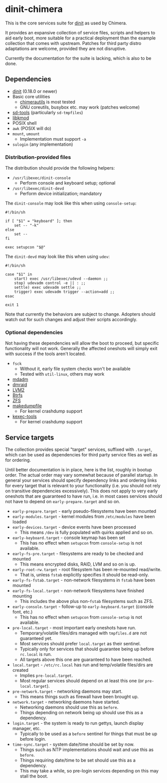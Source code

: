 # dinit-chimera

This is the core services suite for [dinit](https://github.com/davmac314/dinit)
as used by Chimera.

It provides an expansive collection of service files, scripts and helpers to
aid early boot, more suitable for a practical deployment than the example
collection that comes with upstream. Patches for third party distro adaptations
are welcome, provided they are not disruptive.

Currently the documentation for the suite is lacking, which is also to be done.

## Dependencies

* [dinit](https://github.com/davmac314/dinit) (0.18.0 or newer)
* Basic core utilities
  * [chimerautils](https://github.com/chimera-linux/chimerautils) is most tested
  * GNU coreutils, busybox etc. may work (patches welcome)
* [sd-tools](https://github.com/chimera-linux/sd-tools) (particularly `sd-tmpfiles`)
* [libkmod](https://github.com/kmod-project/kmod)
* POSIX shell
* `awk` (POSIX will do)
* `mount`, `umount`
  * Implementation must support `-a`
* `sulogin` (any implementation)

### Distribution-provided files

The distribution should provide the following helpers:

* `/usr/libexec/dinit-console`
  * Perform console and keyboard setup; optional
* `/usr/libexec/dinit-devd`
  * Perform device initialization; mandatory

The `dinit-console` may look like this when using `console-setup`:

```
#!/bin/sh

if [ "$1" = "keyboard" ]; then
    set -- "-k"
else
    set --
fi

exec setupcon "$@"
```

The `dinit-devd` may look like this when using `udev`:

```
#!/bin/sh

case "$1" in
    start) exec /usr/libexec/udevd --daemon ;;
    stop) udevadm control -e || : ;;
    settle) exec udevadm settle ;;
    trigger) exec udevadm trigger --action=add ;;
esac

exit 1
```

Note that currently the behaviors are subject to change. Adopters should
watch out for such changes and adjust their scripts accordingly.

### Optional dependencies

Not having these dependencies will allow the boot to proceed, but specific
functionality will not work. Generally the affected oneshots will simply
exit with success if the tools aren't located.

* `fsck`
  * Without it, early file system checks won't be available
  * Tested with `util-linux`, others may work
* [mdadm](https://git.kernel.org/pub/scm/utils/mdadm/mdadm.git)
* [dmraid](https://people.redhat.com/~heinzm/sw/dmraid)
* [LVM2](https://sourceware.org/lvm2)
* [Btrfs](https://btrfs.readthedocs.io/en/latest)
* [ZFS](https://openzfs.github.io/openzfs-docs)
* [makedumpfile](https://github.com/makedumpfile/makedumpfile)
  * For kernel crashdump support
* [kexec-tools](https://kernel.org/pub/linux/utils/kernel/kexec)
  * For kernel crashdump support

## Service targets

The collection provides special "target" services, suffixed with `.target`,
which can be used as dependencies for third party service files as well as
for ordering.

Until better documentation is in place, here is the list, roughly in bootup
order. The actual order may vary somewhat because of parallel startup. In
general your services should specify dependency links and ordering links
for every target that is relevant to your functionality (i.e. you should
not rely on transitive dependencies excessively). This does not apply
to very early oneshots that are guaranteed to have run, i.e. in most cases
services should not have to depend on `early-prepare.target` and so on.

* `early-prepare.target` - early pseudo-filesystems have been mounted
* `early-modules.target` - kernel modules from `/etc/modules` have been loaded
* `early-devices.target` - device events have been processed
  * This means `/dev` is fully populated with quirks applied and so on.
* `early-keyboard.target` - console keymap has been set
  * This has no effect when `setupcon` from `console-setup` is not available.
* `early-fs-pre.target` - filesystems are ready to be checked and mounted
  * This means encrypted disks, RAID, LVM and so on is up.
* `early-root-rw.target` - root filesystem has been re-mounted read/write.
  * That is, unless `fstab` explicitly specifies it should be read-only.
* `early-fs-fstab.target` - non-network filesystems in `fstab` have been mounted
* `early-fs-local.target` - non-network filesystems have finished mounting
  * This includes the above plus non-`fstab` filesystems such as ZFS.
* `early-console.target` - follow-up to `early-keyboard.target` (console font, etc.)
  * This has no effect when `setupcon` from `console-setup` is not available.
* `pre-local.target` - most important early oneshots have run.
  * Temporary/volatile files/dirs managed with `tmpfiles.d` are not guaranteed yet.
  * Most services should prefer `local.target` as their sentinel.
  * Typically only for services that should guarantee being up before `rc.local` is run.
  * All targets above this one are guaranteed to have been reached.
* `local.target` - `/etc/rc.local` has run and temp/volatile files/dirs are created
  * Implies `pre-local.target`.
  * Most regular services should depend on at least this one (or `pre-local.target`).
* `pre-network.target` - networking daemons may start.
  * This means things such as firewall have been brought up.
* `network.target` - networking daemons have started.
  * Networking daemons should use this as `before`.
  * Things depending on network being up should use this as a dependency.
* `login.target` - the system is ready to run gettys, launch display manager, etc.
  * Typically to be used as a `before` sentinel for things that must be up before login.
* `time-sync.target` - system date/time should be set by now.
  * Things such as NTP implementations should wait and use this as `before`.
  * Things requiring date/time to be set should use this as a dependency.
  * This may take a while, so pre-login services depending on this may stall the boot.
